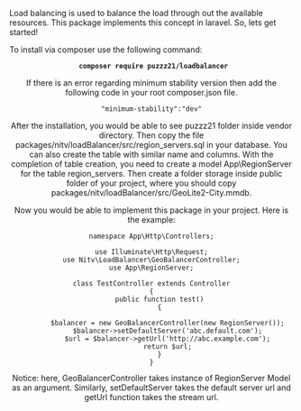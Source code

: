 Load balancing is used to balance the load through out the available resources. This package implements this concept in laravel.
So, lets get started!

To install via composer use the following command:

<code><center> <b>composer require puzzz21/loadbalancer</code></b> <center>
  
If there is an error regarding minimum stability version then add the following code in your root composer.json file.

<code><center>"minimum-stability":"dev"</code></center>
  
After the installation, you would be able to see puzzz21 folder inside vendor directory. Then copy the file packages/nitv/loadBalancer/src/region_servers.sql in your database. You can also create the table with similar name and columns. With the completion of table creation, you need to create a model App\RegionServer for the table region_servers. Then create a folder storage inside public folder of your project, where you should copy packages/nitv/loadBalancer/src/GeoLite2-City.mmdb.

Now you would be able to implement this package in your project. Here is the example:
<?php

<center><code><pre>
namespace App\Http\Controllers;

use Illuminate\Http\Request;
use Nitv\LoadBalancer\GeoBalancerController;
use App\RegionServer;

class TestController extends Controller
{
    public function test()
    {

        $balancer = new GeoBalancerController(new RegionServer());
        $balancer->setDefaultServer('abc.default.com');
        $url = $balancer->getUrl('http://abc.example.com');
        return $url;
    }
}
</pre></code></center>

Notice: here, GeoBalancerController takes instance of RegionServer Model as an argument. Similarly, setDefaultServer takes the default server url and getUrl function takes the stream url.


  
